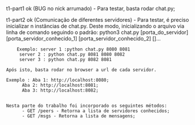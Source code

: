 t1-part1 ok (BUG no nick arrumado) - Para testar, basta rodar chat.py;


t1-part2 ok (Comunicação de diferentes servidores) -
	 Para testar, é preciso inicializar n instâncias de chat.py. Deste
	 modo, inicializando o arquivo via linha de comando seguindo o padrão:
	 python3 chat.py [porta_do_servidor] [porta_servidor_conhecido_1]
	 	 	 [porta_servidor_conhecido_2] []...

    	Exemplo: server 1 :python chat.py 8080 8081
		 server 2 : python chat.py 8081 8080 8082
		 server 3 : python chat.py 8082 8081

	Após isto, basta rodar no browser a url de cada servidor.

	Exemplo : Aba 1: http://localhost:8080;
		  Aba 2: http://localhost:8081;
		  Aba 3: http://localhost:8082;


	Nesta parte do trabalho foi incorporado os seguintes métodos:
	      - GET /peers - Retorna a lista de servidores conhecidos; 
	      - GET /msgs - Retorna a lista de mensagens;
	      